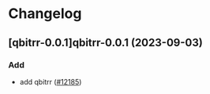 # Changelog



## [qbitrr-0.0.1]qbitrr-0.0.1 (2023-09-03)

### Add

- add qbitrr ([#12185](https://github.com/truecharts/charts/issues/12185))
  
  